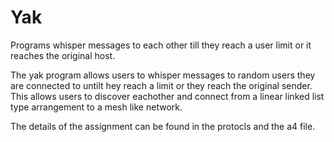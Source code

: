 Yak
===

Programs whisper messages to each other till they reach a user limit or it reaches the original host.

The yak program allows users to whisper messages to random users they are connected to untilt hey reach a limit or they reach the original sender. This allows users to discover eachother and connect from a linear linked list type arrangement to a mesh like network.

The details of the assignment can be found in the protocls and the a4 file.
